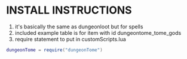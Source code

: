 # INSTALL INSTRUCTIONS
1. it's basically the same as dungeonloot but for spells
2. included example table is for item with id dungeontome_tome_gods
3. require statement to put in customScripts.lua
```lua
dungeonTome = require("dungeonTome")
```